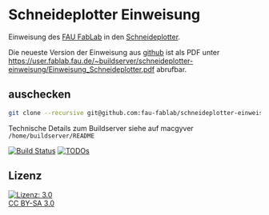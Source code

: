 Schneideplotter Einweisung
==========================

Einweisung des [FAU FabLab](https://fablab.fau.de) in den [Schneideplotter](https://fablab.fau.de/tool/schneideplotter).

Die neueste Version der Einweisung aus [github](https://github.com/fau-fablab/schneideplotter-einweisung) ist als PDF unter https://user.fablab.fau.de/~buildserver/schneideplotter-einweisung/Einweisung_Schneideplotter.pdf abrufbar.

auschecken
----------

```bash
git clone --recursive git@github.com:fau-fablab/schneideplotter-einweisung.git
```

Technische Details zum Buildserver siehe auf macgyver `/home/buildserver/README`

[![Build Status](https://user.fablab.fau.de/~buildserver/schneideplotter-einweisung/status.svg)](https://user.fablab.fau.de/~buildserver/schneideplotter-einweisung/)
[![TODOs](https://user.fablab.fau.de/~buildserver/schneideplotter-einweisung/status-todos.svg)](https://user.fablab.fau.de/~buildserver/schneideplotter-einweisung/)

Lizenz
------

[![Lizenz: 3.0](https://licensebuttons.net/l/by-sa/3.0/de/88x31.png)</br>CC BY-SA 3.0](https://creativecommons.org/licenses/by-sa/3.0/)
